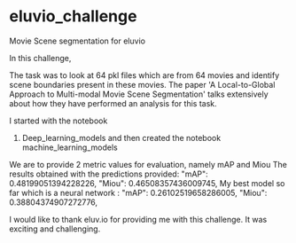 # eluvio_challenge
 Movie  Scene segmentation for eluvio

In this challenge,

The task was to look at 64 pkl files which are from 64 movies and identify scene boundaries present in these movies.
The paper 'A Local-to-Global Approach to Multi-modal Movie Scene Segmentation' talks extensively about how they have performed an analysis for this task.

I started with the notebook
1. Deep_learning_models and then created the notebook machine_learning_models

We are to provide 2 metric values for evaluation, namely mAP and Miou
The results obtained with the predictions provided:  "mAP": 0.48199051394228226, "Miou": 0.46508357436009745,
My best model so far which is a neural network :  "mAP": 0.26102519658286005, "Miou": 0.38804374907272776,  

I would like to thank eluv.io for providing me with this challenge. It was exciting and challenging.
